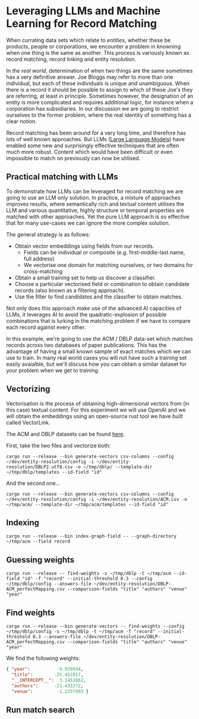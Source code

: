 # Leveraging LLMs and Machine Learning for Record Matching

When currating data sets which relate to *entities*, whether these be products, people or corporations, we encounter a problem in knowning when one thing is the same as another. This process is variously known as record matching, record linking and entity resolution.

In *the real world*, determination of when two things are the same sometimes has a very definitive answer. Joe Bloggs may refer to more than one individual, but each of these individuals is unique and unambiguous. When there is a record it should be possible to assign to which of these Joe's they are referring, at least in principle. Sometimes however, the designation of an entity is more complicated and requires additional logic, for instance when a corporation has subsidiaries. In our discussion we are going to restrict ourselves to the former problem, where the real identity of something has a clear notion.

Record matching has been around for a very long time, and therefore has lots of well known approaches. But LLMs ([Large Language Models]([LLM](https://en.wikipedia.org/wiki/Large_language_model))) have enabled some new and surprisingly effective techniques that are often much more robust. Content which would have been difficult or even impossible to match on previously can now be utilised.

## Practical matching with LLMs

To demonstrate how LLMs can be leveraged for record matching we are going to use an LLM only solution. In practice, a mixture of approaches improves results, where semantically rich and textual content utilises the LLM and various quantitative, highly structure or temporal properties are matched with other approaches. Yet the pure LLM approach is so effective that for many use-cases we can ignore the more complex solution.

The general strategy is as follows:

- Obtain vector embeddings using fields from our records.
  - Fields can be individual or composite (e.g. first-middle-last name, full address)
  - We vectorise one domain for matching ourselves, or two domains for cross-matching
- Obtain a small training set to help us discover a classifier.
- Choose a particular vectorised field or combination to obtain candidate records (also known as a filtering approach).
- Use the filter to find candidates and the classifier to obtain matches.

Not only does this approach make use of the advanced AI capacities of LLMs, it leverages AI to avoid the quadratic-explosion of possible combinations that is lurking in the matching problem if we have to compare each record against every other.

In this example, we're going to use the ACM / DBLP data-set which matches records across two databases of paper publications. This has the advantage of having a small known sample of exact matches which we can use to train. In many real world cases you will not have such a training set easily avaialble, but we'll discuss how you can obtain a similar dataset for your problem when we get to training.

## Vectorizing

Vectorisation is the process of obtaining high-dimensional vectors from (in this case) textual content. For this experiment we will use OpenAI and we will obtain the embeddings using an open-source rust tool we have built called VectorLink.

The ACM and DBLP datasets can be found [here](http://github.com/terminusdb-labs/acm-dblp).

First, take the two files and vectorize both:

```shell
cargo run --release --bin generate-vectors csv-columns --config ~/dev/entity-resolution/config -i ~/dev/entity-resolution/DBLP2.utf8.csv -o ~/tmp/dblp/ --template-dir ~/tmp/dblp/templates --id-field "id"
```

And the second one...

```shell
cargo run --release --bin generate-vectors csv-columns --config ~/dev/entity-resolution/config -i ~/dev/entity-resolution/ACM.csv -o ~/tmp/acm/ --template-dir ~/tmp/acm/templates --id-field "id"
```

## Indexing

```shell
cargo run --release --bin index-graph-field -- --graph-directory ~/tmp/acm --field record
```

## Guessing weights

```shell
cargo run --release -- find-weights -s ~/tmp/dblp -t ~/tmp/acm --id-field "id" -f "record" --initial-threshold 0.3 --config ~/tmp/dblp/config --answers-file ~/dev/entity-resolution/DBLP-ACM_perfectMapping.csv --comparison-fields "title" "authors" "venue" "year"
```

## Find weights

```shell
cargo run --release --bin generate-vectors -- find-weights --config ~/tmp/dblp/config -s ~/tmp/dblp -t ~/tmp/acm -f "record" --initial-threshold 0.3 --answers-file ~/dev/entity-resolution/DBLP-ACM_perfectMapping.csv --comparison-fields "title" "authors" "venue" "year"
```

We find the following weights:

```json
{ "year":          -9.939934,
  "title":        -25.451017,
  "__INTERCEPT__":  3.1453862,
  "authors":      -21.432272,
  "venue":         -1.2297093 }
```

## Run match search
